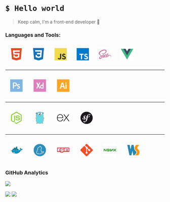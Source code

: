 # `$ Hello world`

> Keep calm, I'm a front-end developer 👾

### Languages and Tools:

<div style="display: flex; justify-content: between; align-items: center;">
<img src="https://raw.githubusercontent.com/devicons/devicon/master/icons/html5/html5-plain.svg" width="40px" alt="HTML 5" style="margin: 15px;"/>
<img src="https://raw.githubusercontent.com/devicons/devicon/master/icons/css3/css3-plain.svg" width="40px" alt="CSS 3" style="margin: 15px;"/>
<img src="https://raw.githubusercontent.com/devicons/devicon/master/icons/javascript/javascript-original.svg" width="40px" alt="JavaScript / ES"  style="margin: 15px;"/>
<img src="https://raw.githubusercontent.com/devicons/devicon/master/icons/typescript/typescript-original.svg" width="40px" alt="Typescript" style="margin: 15px;"/>
<img src="https://raw.githubusercontent.com/devicons/devicon/master/icons/sass/sass-original.svg" width="40px" alt="Sass" style="margin: 15px;"/>
<img src="https://raw.githubusercontent.com/devicons/devicon/master/icons/vuejs/vuejs-original.svg" width="40px" alt="Vue JS" style="margin: 15px;"/>
</div>
<hr />

<img src="https://raw.githubusercontent.com/devicons/devicon/master/icons/photoshop/photoshop-plain.svg" width="40px" alt="Photoshop" style="margin: 15px;"/>
<img src="https://raw.githubusercontent.com/devicons/devicon/master/icons/xd/xd-plain.svg" width="40px" alt="Adobe XD" style="margin: 15px;"/>
<img src="https://raw.githubusercontent.com/devicons/devicon/master/icons/illustrator/illustrator-plain.svg" width="40px" alt="Illustrator" style="margin: 15px;"/>

<hr />

<img src="https://raw.githubusercontent.com/devicons/devicon/master/icons/nodejs/nodejs-plain.svg" width="40px" alt="Node JS" style="margin: 15px;"/>
<img src="https://raw.githubusercontent.com/devicons/devicon/master/icons/go/go-original.svg" width="40px" alt="Go" style="margin: 15px;"/>
<img src="https://raw.githubusercontent.com/devicons/devicon/master/icons/express/express-original.svg" width="40px" alt="Express" style="margin: 15px;"/>
<img src="https://raw.githubusercontent.com/devicons/devicon/master/icons/symfony/symfony-original.svg" width="40px" alt="Symfony" style="margin: 15px;"/>

<hr />

<img src="https://raw.githubusercontent.com/devicons/devicon/master/icons/docker/docker-original.svg" width="40px" alt="Docker" style="margin: 15px;"/>
<img src="https://raw.githubusercontent.com/devicons/devicon/master/icons/yarn/yarn-original.svg" width="40px" alt="Yarn" style="margin: 15px;"/>
<img src="https://raw.githubusercontent.com/devicons/devicon/master/icons/npm/npm-original-wordmark.svg" width="40px" alt="Npm" style="margin: 15px;"/>
<img src="https://raw.githubusercontent.com/devicons/devicon/master/icons/git/git-original.svg" width="40px" alt="Git" style="margin: 15px;"/>
<img src="https://raw.githubusercontent.com/devicons/devicon/master/icons/nginx/nginx-original.svg" width="40px" alt="Nginx" style="margin: 15px;"/>
<img src="https://raw.githubusercontent.com/devicons/devicon/master/icons/webstorm/webstorm-original.svg" width="40px" alt="Webstorm" style="margin: 15px;"/>

### GitHub Analytics


<a href="https://github.com/andreiTn">
  <img height="150rem" src="http://github-readme-streak-stats.herokuapp.com?user=andreiTn"/>
</a>

[<img src="https://img.shields.io/badge/linkedin-%230077B5.svg?&style=for-the-badge&logo=linkedin&logoColor=white" />](https://www.linkedin.com/in/andrei-tincu/)
[<img src="https://img.shields.io/badge/twitter-%231DA1F2.svg?&style=for-the-badge&logo=twitter&logoColor=white" />](https://twitter.com/TincuVictor)
